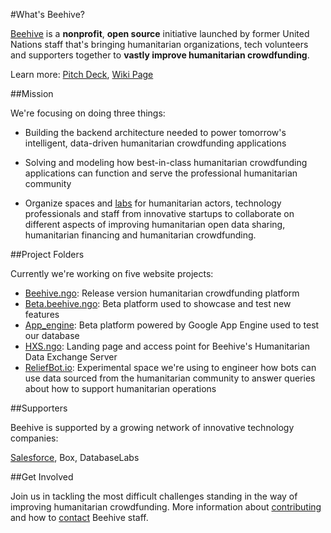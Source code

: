 #What's Beehive?

[Beehive]() is a **nonprofit**, **open source** initiative launched by former United Nations staff that's bringing humanitarian organizations, tech volunteers and supporters together to **vastly improve humanitarian crowdfunding**.

Learn more: [Pitch Deck](), [Wiki Page]()

##Mission

We're focusing on doing three things:

- Building the backend architecture needed to power tomorrow's intelligent, data-driven humanitarian crowdfunding applications

- Solving and modeling how best-in-class humanitarian crowdfunding applications can function and serve the professional humanitarian community

- Organize spaces and [labs]() for humanitarian actors, technology professionals and staff from innovative startups to collaborate on different aspects of improving humanitarian open data sharing, humanitarian financing and humanitarian crowdfunding.

##Project Folders

Currently we're working on five website projects:

- [Beehive.ngo](): Release version humanitarian crowdfunding platform
- [Beta.beehive.ngo](): Beta platform used to showcase and test new features 
- [App_engine](): Beta platform powered by Google App Engine used to test our database
- [HXS.ngo](): Landing page and access point for Beehive's Humanitarian Data Exchange Server
- [ReliefBot.io](): Experimental space we're using to engineer how bots can use data sourced from the humanitarian community to answer queries about how to support humanitarian operations

##Supporters

Beehive is supported by a growing network of innovative technology companies:

[Salesforce](), Box, DatabaseLabs


##Get Involved

Join us in tackling the most difficult challenges standing in the way of improving humanitarian crowdfunding. More information about [contributing]() and how to [contact]() Beehive staff.
